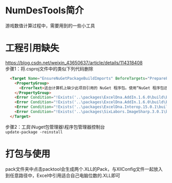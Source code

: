 # NumDesTools简介
游戏数值计算过程中，需要用到的一些小工具
# 工程引用缺失
https://blog.csdn.net/weixin_43650637/article/details/114318408<br>
步骤1：将.csproj文件中的类似下列代码删除
~~~ Html
  <Target Name="EnsureNuGetPackageBuildImports" BeforeTargets="PrepareForBuild">
    <PropertyGroup>
      <ErrorText>这台计算机上缺少此项目引用的 NuGet 程序包。使用“NuGet 程序包还原”可下载这些程序包。有关更多信息，请参见 http://go.microsoft.com/fwlink/?LinkID=322105。缺少的文件是 {0}。</ErrorText>
    </PropertyGroup>
    <Error Condition="!Exists('..\packages\ExcelDna.AddIn.1.6.0\build\ExcelDna.AddIn.props')" Text="$([System.String]::Format('$(ErrorText)', '..\packages\ExcelDna.AddIn.1.6.0\build\ExcelDna.AddIn.props'))" />
    <Error Condition="!Exists('..\packages\ExcelDna.AddIn.1.6.0\build\ExcelDna.AddIn.targets')" Text="$([System.String]::Format('$(ErrorText)', '..\packages\ExcelDna.AddIn.1.6.0\build\ExcelDna.AddIn.targets'))" />
    <Error Condition="!Exists('..\packages\ExcelDna.Interop.15.0.1\build\ExcelDna.Interop.targets')" Text="$([System.String]::Format('$(ErrorText)', '..\packages\ExcelDna.Interop.15.0.1\build\ExcelDna.Interop.targets'))" />
    <Error Condition="!Exists('..\packages\SixLabors.ImageSharp.3.0.1\build\SixLabors.ImageSharp.props')" Text="$([System.String]::Format('$(ErrorText)', '..\packages\SixLabors.ImageSharp.3.0.1\build\SixLabors.ImageSharp.props'))" />
  </Target>
~~~
步骤2：工具\Nuget包管理器\程序包管理器控制台<br>
`update-package -reinstall`

# 打包与使用
  pack文件夹中点击packtool会生成两个.XLL的Pack，与XllConfig文件一起放入到任意路径中，Excel中引用适合自己电脑位数的.XLL即可
